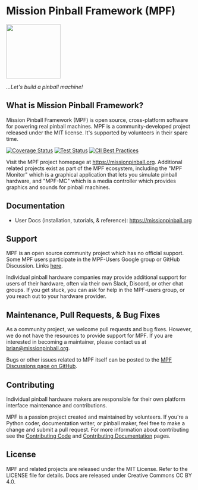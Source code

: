Mission Pinball Framework (MPF)
===============================

<img align="center" height="146" src="https://missionpinball.org/latest/images/mpf-logo-full.png"/>

<em>...Let's build a pinball machine!</em>

What is Mission Pinball Framework?
----------------------------------

Mission Pinball Framework (MPF) is open source, cross-platform software for powering real pinball
machines. MPF is a community-developed project released under the MIT license. It's supported by volunteers in their spare time.

[![Coverage Status](https://coveralls.io/repos/missionpinball/mpf/badge.svg?branch=dev&service=github)](https://coveralls.io/github/missionpinball/mpf?branch=dev)
[![Test Status](https://github.com/missionpinball/mpf/actions/workflows/run_tests.yml/badge.svg)](https://github.com/missionpinball/mpf/actions/workflows/run_tests.yml)
[![CII Best Practices](https://bestpractices.coreinfrastructure.org/projects/1687/badge)](https://bestpractices.coreinfrastructure.org/projects/1687)

Visit the MPF project homepage at https://missionpinball.org. Additional related projects exist as part of the MPF ecosystem, including the "MPF Monitor" which is a graphical application that lets you simulate pinball hardware, and "MPF-MC" which is a media controller which provides graphics and sounds for pinball machines.

Documentation
-------------

* User Docs (installation, tutorials, & reference): https://missionpinball.org

Support
-------

MPF is an open source community project which has no official support. Some MPF users participate in the MPF-Users Google group or GitHub Discussion. Links [here](https://missionpinball.org/latest/community/).

Individual pinball hardware companies may provide additional support for users of their hardware, often via their own Slack, Discord, or other chat groups. If you get stuck, you can ask for help in the MPF-users group, or you reach out to your hardware provider.

Maintenance, Pull Requests, & Bug Fixes
---------------------------------------

As a community project, we welcome pull requests and bug fixes. However, we do not have the resources to provide support for MPF. If you are interested in becoming a maintainer, please contact us at brian@missionpinball.org.

Bugs or other issues related to MPF itself can be posted to the [MPF Discussions page on GitHub](https://missionpinball.org/latest/community/).

Contributing
------------

Individual pinball hardware makers are responsible for their own platform interface maintenance and contributions.

MPF is a passion project created and maintained by volunteers. If you're a Python coder, documentation writer, or pinball maker, feel free to make a change and submit a pull request. For more information about contributing see the [Contributing Code](https://missionpinball.org/latest/about/contributing_to_mpf/)
and [Contributing Documentation](https://missionpinball.org/latest/about/help_docs/) pages.

License
-------

MPF and related projects are released under the MIT License. Refer to the LICENSE file for details. Docs are released under Creative Commons CC BY 4.0.
